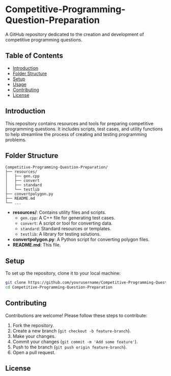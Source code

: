 # Competitive-Programming-Question-Preparation

A GitHub repository dedicated to the creation and development of competitive programming questions.

## Table of Contents

- [Introduction](#introduction)
- [Folder Structure](#folder-structure)
- [Setup](#setup)
- [Usage](#usage)
- [Contributing](#contributing)
- [License](#license)

## Introduction

This repository contains resources and tools for preparing competitive programming questions. It includes scripts, test cases, and utility functions to help streamline the process of creating and testing programming problems.

## Folder Structure

```
Competitive-Programming-Question-Preparation/
├── resources/
│   ├── gen.cpp
│   ├── convert
│   ├── standard
│   └── testlib
├── convertpolygon.py
├── README.md
└── ...
```

- **resources/**: Contains utility files and scripts.
  - `gen.cpp`: A C++ file for generating test cases.
  - `convert`: A script or tool for converting data.
  - `standard`: Standard resources or templates.
  - `testlib`: A library for testing solutions.
- **convertpolygon.py**: A Python script for converting polygon files.
- **README.md**: This file.

## Setup

To set up the repository, clone it to your local machine:

```bash
git clone https://github.com/yourusername/Competitive-Programming-Question-Preparation.git
cd Competitive-Programming-Question-Preparation
```

## Contributing

Contributions are welcome! Please follow these steps to contribute:

1. Fork the repository.
2. Create a new branch (`git checkout -b feature-branch`).
3. Make your changes.
4. Commit your changes (`git commit -m 'Add some feature'`).
5. Push to the branch (`git push origin feature-branch`).
6. Open a pull request.

## License